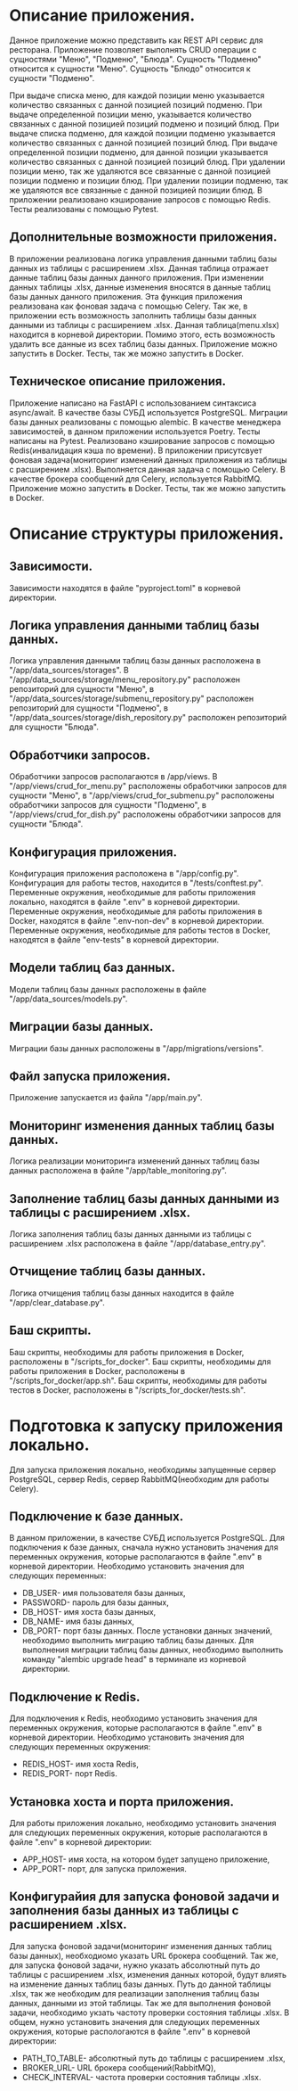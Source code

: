 # Описание приложения.
Данное приложение можно представить как REST API сервис для ресторана.
Приложение позволяет выполнять CRUD операции с сущностями "Меню", "Подменю", "Блюда".
Сущность "Подменю" относится к сущности "Меню". Сущность "Блюдо" относится к сущности "Подменю".

При выдаче списка меню, для каждой позиции меню указывается количество связанных с данной позицией позиций подменю.
При выдаче определенной позиции меню, указывается количество связанных с данной позицией позиций подменю и позиций блюд.
При выдаче списка подменю, для каждой позиции подменю указывается количество связанных с данной позицией позиций блюд.
При выдаче определенной позиции подменю, для данной позиции указывается количество связанных с данной позицией позиций блюд.
При удалении позиции меню, так же удаляются все связанные с данной позицией позиции подменю и позиции блюд.
При удалении позиции подменю, так же удаляются все связанные с данной позицией позиции блюд.
В приложении реализовано кэширование запросов с помощью Redis.
Тесты реализованы с помощью Pytest.
## Дополнительные возможности приложения.
В приложении реализована логика управления данными таблиц базы данных из таблицы с расширением .xlsx.
Данная таблица отражает данные таблиц базы данных данного приложения. При изменении данных таблицы .xlsx, данные изменения вносятся в данные таблиц базы данных данного приложения.
Эта функция приложения реализована как фоновая задача с помощью Celery.
Так же, в приложении есть возможность заполнить таблицы базы данных данными из таблицы с расширением .xlsx. Данная таблица(menu.xlsx) находится в корневой директории.
Помимо этого, есть возможность удалить все данные из всех таблиц базы данных.
Приложение можно запустить в Docker. Тесты, так же можно запустить в Docker.
## Техническое описание приложения.
Приложение написано на FastAPI с использованием синтаксиса async/await.
В качестве базы СУБД используется PostgreSQL.
Миграции базы данных реализованы с помощью alembic.
В качестве менеджера зависимостей, в данном приложении используется Poetry.
Тесты написаны на Pytest.
Реализовано кэширование запросов с помощью Redis(инвалидация кэша по времени).
В приложении присутсвует фоновая задача(мониторинг изменений данных приложения из таблицы с расширением .xlsx). Выполняется данная задача с помощью Celery.
В качестве брокера сообщений для Celery, используется RabbitMQ.
Приложение можно запустить в Docker. Тесты, так же можно запустить в Docker.
# Описание структуры приложения.
## Зависимости.
Зависимости находятся в файле "pyproject.toml" в корневой директории.
## Логика управления данными таблиц базы данных.
Логика управления данными таблиц базы данных расположена в "/app/data_sources/storages".
В "/app/data_sources/storage/menu_repository.py" расположен репозиторий для сущности "Меню", в "/app/data_sources/storage/submenu_repository.py" расположен репозиторий
для сущности "Подменю", в "/app/data_sources/storage/dish_repository.py" расположен репозиторий для сущности "Блюда".
## Обработчики запросов.
Обработчики запросов располагаются в /app/views.
В "/app/views/crud_for_menu.py" расположены обработчики запросов для сущности "Меню", в "/app/views/crud_for_submenu.py" расположены обработчики запросов для сущности "Подменю",
в "/app/views/crud_for_dish.py" расположены обработчики запросов для сущности "Блюда".
## Конфигурация приложения.
Конфигурация приложения расположена в "/app/config.py".
Конфигурация для работы тестов, находится в "/tests/conftest.py".
Переменные окружения, необходимые для работы приложения локально, находятся в файле ".env" в корневой директории.
Переменные окружения, необходимые для работы приложения в Docker, находятся в файле ".env-non-dev" в корневой директории.
Переменные окружения, необходимые для работы тестов в Docker, находятся в файле "env-tests" в корневой директории.
## Модели таблиц баз данных.
Модели таблиц базы данных расположены в файле "/app/data_sources/models.py".
## Миграции базы данных.
Миграции базы данных расположены в "/app/migrations/versions".
## Файл запуска приложения.
Приложение запускается из файла "/app/main.py".
## Мониторинг изменения данных таблиц базы данных.
Логика реализации мониторинга изменений данных таблиц базы данных расположена в файле "/app/table_monitoring.py".
## Заполнение таблиц базы данных данными из таблицы с расширением .xlsx.
Логика заполнения таблиц базы данных данными из таблицы с расширением .xlsx расположена в файле "/app/database_entry.py".
## Отчищение таблиц базы данных.
Логика отчищения таблиц базы данных находится в файле "/app/clear_database.py".
## Баш скрипты.
Баш скрипты, необходимы для работы приложения в Docker, расположены в "/scripts_for_docker".
Баш скрипты, необходимы для работы приложения в Docker, расположены в "/scripts_for_docker/app.sh".
Баш скрипты, необходимы для работы тестов в Docker, расположены в "/scripts_for_docker/tests.sh".
# Подготовка к запуску приложения локально.
Для запуска приложения локально, необходимы запущенные сервер PostgreSQL, сервер Redis, сервер RabbitMQ(необходим для работы Celery).
## Подключение к базе данных.
В данном приложении, в качестве СУБД используется PostgreSQL.
Для подключения к базе данных, сначала нужно установить значения для переменных окружения, которые располагаются в файле ".env" в корневой директории.
Необходимо установить значения для следующих переменных:
- DB_USER- имя пользователя базы данных,
- PASSWORD- пароль для базы данных,
- DB_HOST- имя хоста базы данных,
- DB_NAME- имя базы данных,
- DB_PORT- порт базы данных.
После установки данных значений, необходимо выполнить миграцию таблиц базы данных.
Для выполнения миграции таблиц базы данных, необходимо выполнить команду "alembic upgrade head" в терминале из корневой директории.
## Подключение к Redis.
Для подключения к Redis, необходимо установить значения для переменных окружения, которые располагаются в файле ".env" в корневой директории.
Необходимо установить значения для следующих переменных окружения:
- REDIS_HOST- имя хоста Redis,
- REDIS_PORT- порт Redis.
## Установка хоста и порта приложения.
Для работы приложения локально, необходимо установить значения для следующих переменных окружения, которые располагаются в файле ".env" в корневой директории:
- APP_HOST- имя хоста, на котором будет запущено приложение,
- APP_PORT- порт, для запуска приложения.
## Конфигурайия для запуска фоновой задачи и заполнения базы данных из таблицы с расширением .xlsx.
Для запуска фоновой задачи(мониторинг изменения данных таблиц базы данных), необходиомо указать URL брокера сообщений.
Так же, для запуска фоновой задачи, нужно указать абсолютный путь до таблицы с расширением .xlsx, изменения данных которой,
будут влиять на изменение данных таблиц базы данных. Путь до данной таблицы .xlsx, так же необходим для реализации заполнения
таблиц базы данных, данными из этой таблицы.
Так же для выполнения фоновой задачи, необходимо укзать частоту проверки состояния таблицы .xlsx.
В общем, нужно установить значения для следующих переменных окружения, которые распологаются в файле ".env" в корневой директории:
- PATH_TO_TABLE- абсолютный путь до таблицы с расширением .xlsx,
- BROKER_URL- URL брокера сообщений(RabbitMQ),
- CHECK_INTERVAL- частота проверки состояния таблицы .xlsx.
